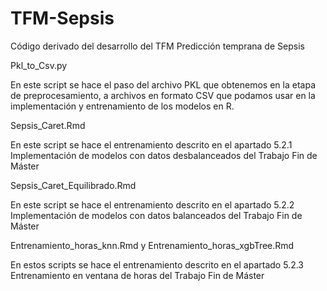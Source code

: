 # TFM-Sepsis
Código derivado del desarrollo del TFM Predicción temprana de Sepsis

Pkl_to_Csv.py

En este script se hace el paso del archivo PKL que obtenemos en la etapa de preprocesamiento, a archivos en formato CSV que podamos usar en la implementación y entrenamiento de los modelos en R.

Sepsis_Caret.Rmd

En este script se hace el entrenamiento descrito en el apartado 5.2.1 Implementación de modelos con datos desbalanceados del Trabajo Fin de Máster


Sepsis_Caret_Equilibrado.Rmd

En este script se hace el entrenamiento descrito en el apartado 5.2.2 Implementación de modelos con datos balanceados del Trabajo Fin de Máster

Entrenamiento_horas_knn.Rmd y Entrenamiento_horas_xgbTree.Rmd


En estos scripts se hace el entrenamiento descrito en el apartado 5.2.3 Entrenamiento en ventana de horas del Trabajo Fin de Máster
